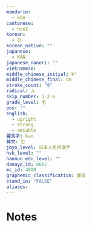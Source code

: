 ```yaml
---
mandarin:
  - kǎn
cantonese:
  - hon2
korean:
  - 간
korean_native: ""
japanese:
  - KAN
japanese_nanori: ""
vietnamese:
middle_chinese_initial: kʰ
middle_chinese_final: ɑn
stroke_count: "8"
radical: 人
skip_number: 1-2-6
grade_level: 名
pos: ""
english:
  - upright
  - strong
  - amiable
羅馬字: kan
韓文: 칸
joyo_level: 日本人名用漢字
hsk_level: ""
hanmun_edu_level: ""
danayo_id: 8062
mc_id: 4888
graphemic_classification: 會意
stand_in: "FALSE"
aliases:
---
```


# Notes
